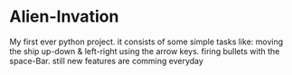 # Alien-Invation
My first ever python project. 
it consists of some simple tasks like:
moving the ship up-down & left-right using the  arrow keys.
firing bullets with the space-Bar.
still new features are comming everyday
